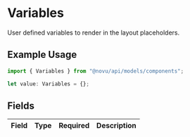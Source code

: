 # Variables

User defined variables to render in the layout placeholders.

## Example Usage

```typescript
import { Variables } from "@novu/api/models/components";

let value: Variables = {};
```

## Fields

| Field       | Type        | Required    | Description |
| ----------- | ----------- | ----------- | ----------- |